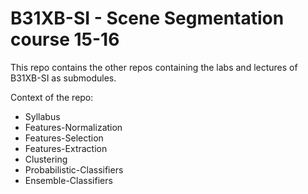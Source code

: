 # B31XB-SI - Scene Segmentation course 15-16

This repo contains the other repos containing the labs and lectures of B31XB-SI as submodules.

Context of the repo:
* Syllabus
* Features-Normalization
* Features-Selection
* Features-Extraction
* Clustering
* Probabilistic-Classifiers
* Ensemble-Classifiers
